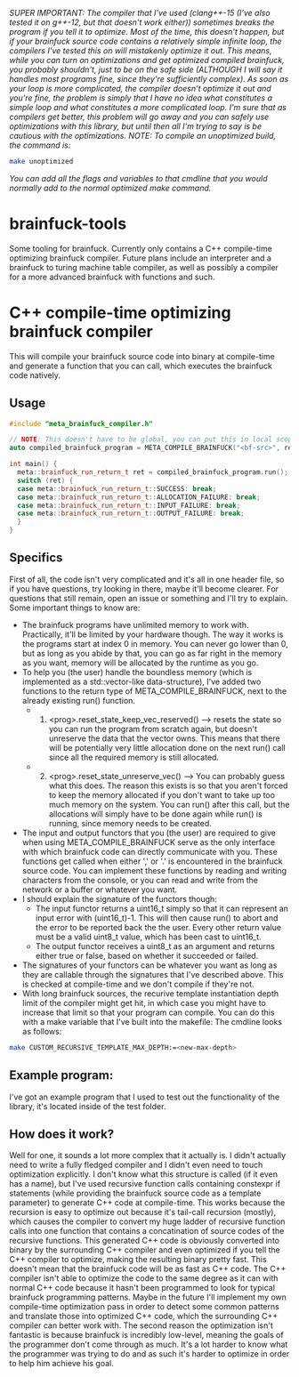 *SUPER IMPORTANT: The compiler that I've used (clang++-15 (I've also tested it on g++-12, but that doesn't work either)) sometimes breaks the program if you tell it to optimize. Most of the time, this doesn't happen, but if your brainfuck source code contains a relatively simple infinite loop, the compilers I've tested this on will mistakenly optimize it out. This means, while you can turn on optimizations and get optimized compiled brainfuck, you probably shouldn't, just to be on the safe side (ALTHOUGH I will say it handles most programs fine, since they're sufficiently complex). As soon as your loop is more complicated, the compiler doesn't optimize it out and you're fine, the problem is simply that I have no idea what constitutes a simple loop and what constitutes a more complicated loop. I'm sure that as compilers get better, this problem will go away and you can safely use optimizations with this library, but until then all I'm trying to say is be cautious with the optimizations.
NOTE: To compile an unoptimized build, the command is:*
```bash
make unoptimized
```
*You can add all the flags and variables to that cmdline that you would normally add to the normal optimized make command.*

# brainfuck-tools
Some tooling for brainfuck. Currently only contains a C++ compile-time optimizing brainfuck compiler. Future plans include an interpreter and a brainfuck to turing machine table compiler, as well as possibly a compiler for a more advanced brainfuck with functions and such.

# C++ compile-time optimizing brainfuck compiler
This will compile your brainfuck source code into binary at compile-time and generate a function that you can call, which executes the brainfuck code natively.

## Usage
```cpp
#include "meta_brainfuck_compiler.h"

// NOTE: This doesn't have to be global, you can put this in local scope as well.
auto compiled_brainfuck_program = META_COMPILE_BRAINFUCK("<bf-src>", read_character_functor, write_character_functor);

int main() {
  meta::brainfuck_run_return_t ret = compiled_brainfuck_program.run();
  switch (ret) {
  case meta::brainfuck_run_return_t::SUCCESS: break;
  case meta::brainfuck_run_return_t::ALLOCATION_FAILURE: break;
  case meta::brainfuck_run_return_t::INPUT_FAILURE: break;
  case meta::brainfuck_run_return_t::OUTPUT_FAILURE: break;
  }
}
```

## Specifics
First of all, the code isn't very complicated and it's all in one header file, so if you have questions, try looking in there, maybe it'll become clearer.
For questions that still remain, open an issue or something and I'll try to explain.
Some important things to know are:
  + The brainfuck programs have unlimited memory to work with. Practically, it'll be limited by your hardware though. The way it works is the programs start at index 0 in memory. You can never go lower than 0, but as long as you abide by that, you can go as far right in the memory as you want, memory will be allocated by the runtime as you go.
  + To help you (the user) handle the boundless memory (which is implemented as a std::vector-like data-structure), I've added two functions to the return type of META_COMPILE_BRAINFUCK, next to the already existing run() function.
    + 1. \<prog\>.reset_state_keep_vec_reserved() --> resets the state so you can run the program from scratch again, but doesn't unreserve the data that the vector owns. This means that there will be potentially very little allocation done on the next run() call since all the required memory is still allocated.
    + 2. \<prog\>.reset_state_unreserve_vec() --> You can probably guess what this does. The reason this exists is so that you aren't forced to keep the memory allocated if you don't want to take up too much memory on the system. You can run() after this call, but the allocations will simply have to be done again while run() is running, since memory needs to be created.
  + The input and output functors that you (the user) are required to give when using META_COMPILE_BRAINFUCK serve as the only interface with which brainfuck code can directly communicate with you. These functions get called when either ',' or '.' is encountered in the brainfuck source code. You can implement these functions by reading and writing characters from the console, or you can read and write from the network or a buffer or whatever you want.
  + I should explain the signature of the functors though:
    + The input functor returns a uint16_t simply so that it can represent an input error with (uint16_t)-1. This will then cause run() to abort and the error to be reported back the the user. Every other return value must be a valid uint8_t value, which has been cast to uint16_t.
    + The output functor receives a uint8_t as an argument and returns either true or false, based on whether it succeeded or failed.
  + The signatures of your functors can be whatever you want as long as they are callable through the signatures that I've described above. This is checked at compile-time and we don't compile if they're not.
  + With long brainfuck sources, the recurive template instantiation depth limit of the compiler might get hit, in which case you might have to increase that limit so that your program can compile. You can do this with a make variable that I've built into the makefile: The cmdline looks as follows:
  ```bash
  make CUSTOM_RECURSIVE_TEMPLATE_MAX_DEPTH:=<new-max-depth>
  ```

## Example program:
I've got an example program that I used to test out the functionality of the library, it's located inside of the test folder.
  
## How does it work?
Well for one, it sounds a lot more complex that it actually is. I didn't actually need to write a fully fledged compiler and I didn't even need to touch optimization explicitly. I don't know what this structure is called (if it even has a name), but I've used recursive function calls containing constexpr if statements (while providing the brainfuck source code as a template parameter) to generate C++ code at compile-time. This works because the recursion is easy to optimize out because it's tail-call recursion (mostly), which causes the compiler to convert my huge ladder of recursive function calls into one function that contains a concatination of source codes of the recursive functions. This generated C++ code is obviously converted into binary by the surrounding C++ compiler and even optimized if you tell the C++ compiler to optimize, making the resulting binary pretty fast. This doesn't mean that the brainfuck code will be as fast as C++ code. The C++ compiler isn't able to optimize the code to the same degree as it can with normal C++ code because it hasn't been programmed to look for typical brainfuck programming patterns. Maybe in the future I'll implement my own compile-time optimization pass in order to detect some common patterns and translate those into optimized C++ code, which the surrounding C++ compiler can better work with. The second reason the optimization isn't fantastic is because brainfuck is incredibly low-level, meaning the goals of the programmer don't come through as much. It's a lot harder to know what the programmer was trying to do and as such it's harder to optimize in order to help him achieve his goal.
